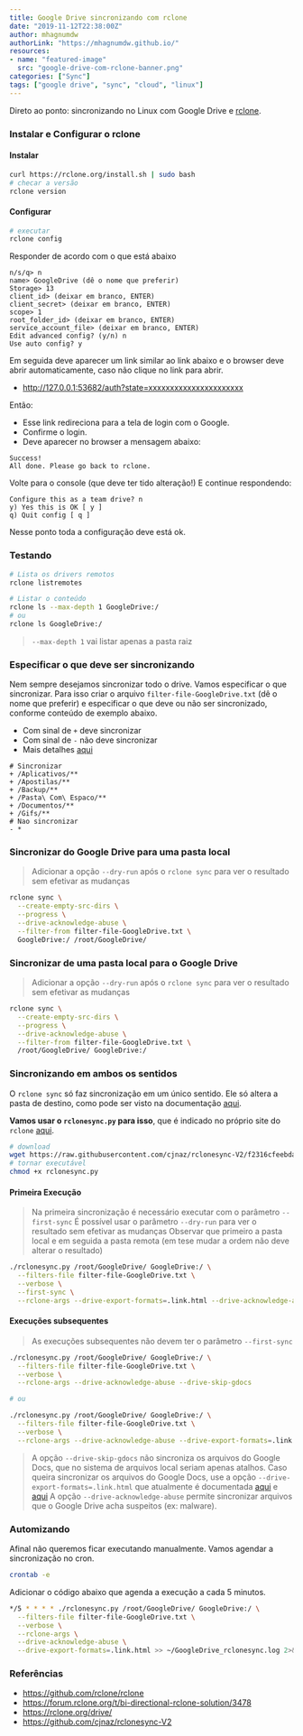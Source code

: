 ```yaml
---
title: Google Drive sincronizando com rclone
date: "2019-11-12T22:38:00Z"
author: mhagnumdw
authorLink: "https://mhagnumdw.github.io/"
resources:
- name: "featured-image"
  src: "google-drive-com-rclone-banner.png"
categories: ["Sync"]
tags: ["google drive", "sync", "cloud", "linux"]
---
```


Direto ao ponto: sincronizando no Linux com Google Drive e [rclone](https://rclone.org/).

<!--more-->

### Instalar e Configurar o rclone

#### Instalar

```bash
curl https://rclone.org/install.sh | sudo bash
# checar a versão
rclone version
```

#### Configurar

```bash
# executar
rclone config
```

Responder de acordo com o que está abaixo

```text
n/s/q> n
name> GoogleDrive (dê o nome que preferir)
Storage> 13
client_id> (deixar em branco, ENTER)
client_secret> (deixar em branco, ENTER)
scope> 1
root_folder_id> (deixar em branco, ENTER)
service_account_file> (deixar em branco, ENTER)
Edit advanced config? (y/n) n
Use auto config? y
```

Em seguida deve aparecer um link similar ao link abaixo e o browser deve abrir automaticamente, caso não clique no link para abrir.

- <http://127.0.0.1:53682/auth?state=xxxxxxxxxxxxxxxxxxxxxx>

Então:

- Esse link redireciona para a tela de login com o Google.
- Confirme o login.
- Deve aparecer no browser a mensagem abaixo:

```text
Success!
All done. Please go back to rclone.
```

Volte para o console (que deve ter tido alteração!) E continue respondendo:

```text
Configure this as a team drive? n
y) Yes this is OK [ y ]
q) Quit config [ q ]
```

Nesse ponto toda a configuração deve está ok.

### Testando

```bash
# Lista os drivers remotos
rclone listremotes

# Listar o conteúdo
rclone ls --max-depth 1 GoogleDrive:/
# ou
rclone ls GoogleDrive:/
```

> `--max-depth 1` vai listar apenas a pasta raiz

### Especificar o que deve ser sincronizando

Nem sempre desejamos sincronizar todo o drive. Vamos especificar o que sincronizar. Para isso criar o arquivo `filter-file-GoogleDrive.txt` (dê o nome que preferir) e especificar o que deve ou não ser sincronizado, conforme conteúdo de exemplo abaixo.

- Com sinal de `+` deve sincronizar
- Com sinal de `-` não deve sincronizar
- Mais detalhes [aqui](https://rclone.org/filtering/)

```text
# Sincronizar
+ /Aplicativos/**
+ /Apostilas/**
+ /Backup/**
+ /Pasta\ Com\ Espaco/**
+ /Documentos/**
+ /Gifs/**
# Nao sincronizar
- *
```

### Sincronizar do Google Drive para uma pasta local

> Adicionar a opção `--dry-run` após o `rclone sync` para ver o resultado sem efetivar as mudanças

```bash
rclone sync \
  --create-empty-src-dirs \
  --progress \
  --drive-acknowledge-abuse \
  --filter-from filter-file-GoogleDrive.txt \
  GoogleDrive:/ /root/GoogleDrive/
```

### Sincronizar de uma pasta local para o Google Drive

> Adicionar a opção `--dry-run` após o `rclone sync` para ver o resultado sem efetivar as mudanças

```bash
rclone sync \
  --create-empty-src-dirs \
  --progress \
  --drive-acknowledge-abuse \
  --filter-from filter-file-GoogleDrive.txt \
  /root/GoogleDrive/ GoogleDrive:/
```

### Sincronizando em ambos os sentidos

O `rclone sync` só faz sincronização em um único sentido. Ele só altera a pasta de destino, como pode ser visto na documentação [aqui](https://rclone.org/commands/rclone_sync/).

**Vamos usar o `rclonesync.py` para isso**, que é indicado no próprio site do `rclone` [aqui](https://github.com/rclone/rclone/wiki/Third-Party-Integrations-with-rclone#rclonesync-v2).

```bash
# download
wget https://raw.githubusercontent.com/cjnaz/rclonesync-V2/f2316cfeebda1532c343890668ec972bf3bb276e/rclonesync.py
# tornar executável
chmod +x rclonesync.py
```

#### Primeira Execução

> Na primeira sincronização é necessário executar com o parâmetro `--first-sync`
> É possível usar o parâmetro `--dry-run` para ver o resultado sem efetivar as mudanças
> Observar que primeiro a pasta local e em seguida a pasta remota (em tese mudar a ordem não deve alterar o resultado)

```bash
./rclonesync.py /root/GoogleDrive/ GoogleDrive:/ \
  --filters-file filter-file-GoogleDrive.txt \
  --verbose \
  --first-sync \
  --rclone-args --drive-export-formats=.link.html --drive-acknowledge-abuse
```

#### Execuções subsequentes

> As execuções subsequentes não devem ter o parâmetro `--first-sync`

```bash
./rclonesync.py /root/GoogleDrive/ GoogleDrive:/ \
  --filters-file filter-file-GoogleDrive.txt \
  --verbose \
  --rclone-args --drive-acknowledge-abuse --drive-skip-gdocs

# ou

./rclonesync.py /root/GoogleDrive/ GoogleDrive:/ \
  --filters-file filter-file-GoogleDrive.txt \
  --verbose \
  --rclone-args --drive-acknowledge-abuse --drive-export-formats=.link.html
```

> A opção `--drive-skip-gdocs` não sincroniza os arquivos do Google Docs, que no sistema de arquivos local seriam apenas atalhos.
> Caso queira sincronizar os arquivos do Google Docs, use a opção `--drive-export-formats=.link.html` que atualmente é documentada [aqui](https://github.com/rclone/rclone/pull/2479) e [aqui](https://rclone.org/drive/#import-export-of-google-documents)
> A opção `--drive-acknowledge-abuse` permite sincronizar arquivos que o Google Drive acha suspeitos (ex: malware).

### Automizando

Afinal não queremos ficar executando manualmente. Vamos agendar a sincronização no cron.

```bash
crontab -e
```

Adicionar o código abaixo que agenda a execução a cada 5 minutos.

```bash
*/5 * * * * ./rclonesync.py /root/GoogleDrive/ GoogleDrive:/ \
  --filters-file filter-file-GoogleDrive.txt \
  --verbose \
  --rclone-args \
  --drive-acknowledge-abuse \
  --drive-export-formats=.link.html >> ~/GoogleDrive_rclonesync.log 2>&1
```

### Referências

- <https://github.com/rclone/rclone>
- <https://forum.rclone.org/t/bi-directional-rclone-solution/3478>
- <https://rclone.org/drive/>
- <https://github.com/cjnaz/rclonesync-V2>
